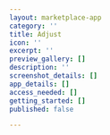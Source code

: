 ```yaml
---
layout: marketplace-app
category: ''
title: Adjust
icon: ''
excerpt: ''
preview_gallery: []
description: ''
screenshot_details: []
app_details: []
access_needed: []
getting_started: []
published: false

---
```

